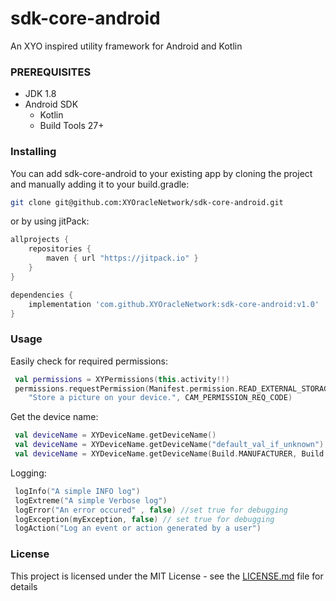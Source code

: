 # sdk-core-android

An XYO inspired utility framework for Android and Kotlin

### PREREQUISITES

* JDK 1.8
* Android SDK
  - Kotlin
  - Build Tools 27+
  
### Installing

You can add sdk-core-android to your existing app by cloning the project and manually adding it
to your build.gradle:
```bash
git clone git@github.com:XYOracleNetwork/sdk-core-android.git
```
or by using jitPack:
```gradle
allprojects {
    repositories {
        maven { url "https://jitpack.io" }
    }
}
```
```gradle
dependencies {
    implementation 'com.github.XYOracleNetwork:sdk-core-android:v1.0'
}
```

### Usage
Easily check for required permissions:
``` kotlin
 val permissions = XYPermissions(this.activity!!)
 permissions.requestPermission(Manifest.permission.READ_EXTERNAL_STORAGE,
    "Store a picture on your device.", CAM_PERMISSION_REQ_CODE)
```

Get the device name:
``` kotlin
 val deviceName = XYDeviceName.getDeviceName()
 val deviceName = XYDeviceName.getDeviceName("default_val_if_unknown")
 val deviceName = XYDeviceName.getDeviceName(Build.MANUFACTURER, Build.MODEL, "default_val_if_unknown")
```

Logging:
``` kotlin
 logInfo("A simple INFO log")
 logExtreme("A simple Verbose log")
 logError("An error occured" , false) //set true for debugging
 logException(myException, false) // set true for debugging
 logAction("Log an event or action generated by a user")
```

### License

This project is licensed under the MIT License - see the [LICENSE.md](LICENSE.md) file for details
